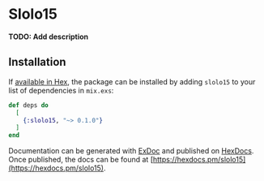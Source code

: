# Slolo15

**TODO: Add description**

## Installation

If [available in Hex](https://hex.pm/docs/publish), the package can be installed
by adding `slolo15` to your list of dependencies in `mix.exs`:

```elixir
def deps do
  [
    {:slolo15, "~> 0.1.0"}
  ]
end
```

Documentation can be generated with [ExDoc](https://github.com/elixir-lang/ex_doc)
and published on [HexDocs](https://hexdocs.pm). Once published, the docs can
be found at [https://hexdocs.pm/slolo15](https://hexdocs.pm/slolo15).

